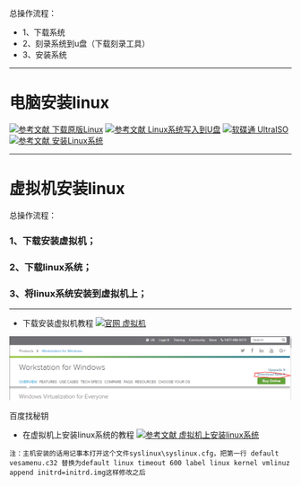总操作流程：
- 1、下载系统
- 2、刻录系统到u盘（下载刻录工具）
- 3、安装系统

----------

# 电脑安装linux
[![](https://img.shields.io/badge/参考文献-下载原版Linux-yellow.svg "参考文献 下载原版Linux")](http://jingyan.baidu.com/article/6dad5075cd4e6ca123e36e31.html)
[![](https://img.shields.io/badge/参考文献-Linux系统写入到U盘-yellow.svg "参考文献 Linux系统写入到U盘")](http://www.xitongzhijia.net/xtjc/20140721/24235.html)
[![](https://img.shields.io/badge/软碟通-UltraISO-green.svg "软碟通 UltraISO")](https://pan.baidu.com/s/1j7yMyQ5vtVECE3FIa90-vA)
[![](https://img.shields.io/badge/参考文献-安装Linux系统-yellow.svg "参考文献 安装Linux系统")](http://www.osyunwei.com/archives/2307.html)


----------

# 虚拟机安装linux
总操作流程：
### 1、下载安装虚拟机；
### 2、下载linux系统；
### 3、将linux系统安装到虚拟机上；

----------
- 下载安装虚拟机教程
[![](https://img.shields.io/badge/官网-虚拟机-red.svg "官网 虚拟机")](http://www.vmware.com/products/workstation/)

![](image/2-1.png)

百度找秘钥


- 在虚拟机上安装linux系统的教程
[![](https://img.shields.io/badge/参考文献-虚拟机上安装linux系统-yellow.svg "参考文献 虚拟机上安装linux系统")](http://jingyan.baidu.com/article/a948d651484fba0a2dcd2e15.html)

`注：主机安装的话用记事本打开这个文件syslinux\syslinux.cfg，把第一行 default vesamenu.c32 替换为default linux timeout 600 label linux kernel vmlinuz append initrd=initrd.img这样修改之后`

